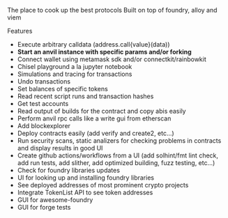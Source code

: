 The place to cook up the best protocols
Built on top of foundry, alloy and viem

Features
- Execute arbitrary calldata (address.call{value}(data))
- **Start an anvil instance with specific params and/or forking**
- Connect wallet using metamask sdk and/or connectkit/rainbowkit
- Chisel playground a la jupyter notebook
- Simulations and tracing for transactions
- Undo transactions
- Set balances of specific tokens
- Read recent script runs and transaction hashes
- Get test accounts
- Read output of builds for the contract and copy abis easily
- Perform anvil rpc calls like a write gui from etherscan
- Add blockexplorer
- Deploy contracts easily (add verify and create2, etc...)
- Run security scans, static analizers for checking problems in contracts and display results in good UI
- Create github actions/workflows from a UI (add solhint/fmt lint check, add run tests, add slither, add optimized building, fuzz testing, etc...)
- Check for foundry libraries updates
- UI for looking up and installing foundry libraries
- See deployed addresses of most prominent crypto projects
- Integrate TokenList API to see token addresses
- GUI for awesome-foundry
- GUI for forge tests